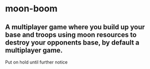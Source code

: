 # moon-boom
A multiplayer game where you build up your base and troops using moon resources to destroy your opponents base, by default a multiplayer game.
---
Put on hold until further notice
